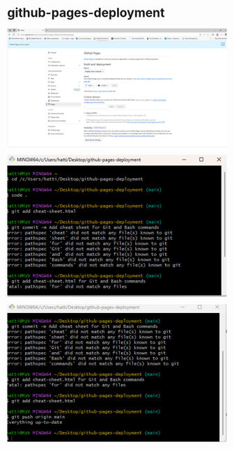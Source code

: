 # github-pages-deployment

![GitHub Settings](settings.jpg)

![Add Cheat Sheet](addcheatsheet.jpg)

![Commit message and push](message.push.jpg)